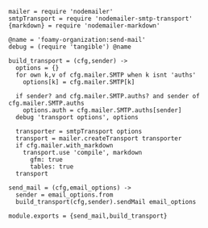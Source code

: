     mailer = require 'nodemailer'
    smtpTransport = require 'nodemailer-smtp-transport'
    {markdown} = require 'nodemailer-markdown'

    @name = 'foamy-organization:send-mail'
    debug = (require 'tangible') @name

    build_transport = (cfg,sender) ->
      options = {}
      for own k,v of cfg.mailer.SMTP when k isnt 'auths'
        options[k] = cfg.mailer.SMTP[k]

      if sender? and cfg.mailer.SMTP.auths? and sender of cfg.mailer.SMTP.auths
        options.auth = cfg.mailer.SMTP.auths[sender]
      debug 'transport options', options

      transporter = smtpTransport options
      transport = mailer.createTransport transporter
      if cfg.mailer.with_markdown
        transport.use 'compile', markdown
          gfm: true
          tables: true
      transport

    send_mail = (cfg,email_options) ->
      sender = email_options.from
      build_transport(cfg,sender).sendMail email_options

    module.exports = {send_mail,build_transport}
